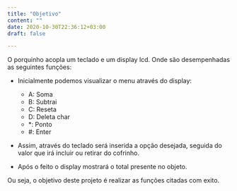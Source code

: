 ```yaml
---
title: "Objetivo"
content: ""
date: 2020-10-30T22:36:12+03:00
draft: false

---
```


O porquinho acopla um teclado e um display lcd. Onde são desempenhadas as seguintes funções:

* Inicialmente podemos visualizar o menu através do display:  
	* A: Soma 
	* B: Subtrai
	* C: Reseta
	* D: Deleta char
	* *: Ponto
	* #: Enter
	
* Assim, através do teclado será inserida a opção desejada, seguida do valor que irá incluir ou retirar do cofrinho.
	
* Após o feito o display mostrará o total presente no objeto.

Ou seja, o objetivo deste projeto é realizar as funções citadas com exito.
